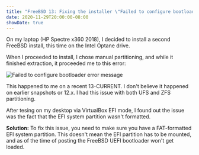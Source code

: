 ```yaml
---
title: "FreeBSD 13: Fixing the installer \"Failed to configure bootloader\" error with Manual Partitioning and UEFI"
date: 2020-11-29T20:00:00-08:00
showDate: true
---
```


On my laptop (HP Spectre x360 2018), I decided to install a second FreeBSD
install, this time on the Intel Optane drive.

When I proceeded to install, I chose manual partitioning, and while it finished
extraction, it proceeded me to this error:

![Failed to configure bootloader error message](/images/fbsd-bl.png)

This happened to me on a recent 13-CURRENT. I don't believe it happened on
earlier snapshots or 12.x. I had this issue with both UFS and ZFS partitioning.

After tesing on my desktop via VirtualBox EFI mode, I found out the issue was
the fact that the EFI system partition wasn't formatted.

**Solution:** To fix this issue, you need to make sure you have a FAT-formatted
EFI system partition. This doesn't mean the EFI partition has to be mounted,
and as of the time of posting the FreeBSD UEFI bootloader won't get loaded.

